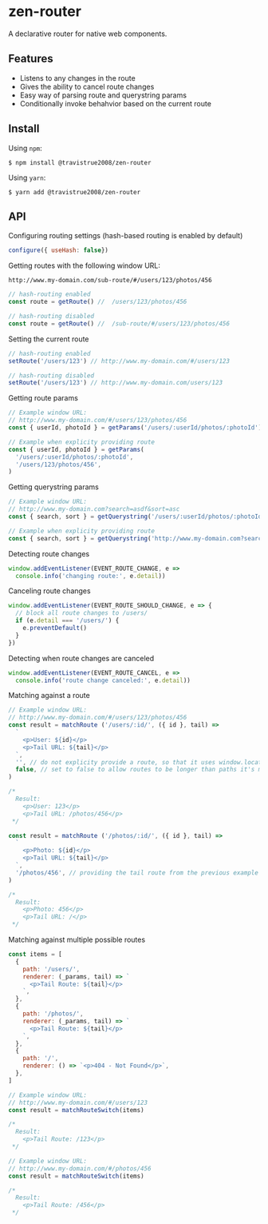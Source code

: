 # zen-router

A declarative router for native web components.

## Features

- Listens to any changes in the route
- Gives the ability to cancel route changes
- Easy way of parsing route and querystring params
- Conditionally invoke behahvior based on the current route

## Install

Using `npm`:
```
$ npm install @travistrue2008/zen-router
```

Using `yarn`:
```
$ yarn add @travistrue2008/zen-router
```

## API

Configuring routing settings (hash-based routing is enabled by default)
```js
configure({ useHash: false})
```

Getting routes with the following window URL:

`http://www.my-domain.com/sub-route/#/users/123/photos/456`
```js
// hash-routing enabled
const route = getRoute() //  /users/123/photos/456

// hash-routing disabled
const route = getRoute() //  /sub-route/#/users/123/photos/456
```

Setting the current route
```js
// hash-routing enabled
setRoute('/users/123') // http://www.my-domain.com/#/users/123

// hash-routing disabled
setRoute('/users/123') // http://www.my-domain.com/users/123
```

Getting route params
```js
// Example window URL:
// http://www.my-domain.com/#/users/123/photos/456
const { userId, photoId } = getParams('/users/:userId/photos/:photoId')
```

```js
// Example when explicity providing route
const { userId, photoId } = getParams(
  '/users/:userId/photos/:photoId',
  '/users/123/photos/456',
)
```

Getting querystring params
```js
// Example window URL:
// http://www.my-domain.com?search=asdf&sort=asc
const { search, sort } = getQuerystring('/users/:userId/photos/:photoId')
```

```js
// Example when explicity providing route
const { search, sort } = getQuerystring('http://www.my-domain.com?search=asdf&sort=asc')
```

Detecting route changes
```js
window.addEventListener(EVENT_ROUTE_CHANGE, e =>
  console.info('changing route:', e.detail))
```

Canceling route changes
```js
window.addEventListener(EVENT_ROUTE_SHOULD_CHANGE, e => {
  // block all route changes to /users/
  if (e.detail === '/users/') {
    e.preventDefault()
  }
})
```

Detecting when route changes are canceled
```js
window.addEventListener(EVENT_ROUTE_CANCEL, e =>
  console.info('route change canceled:', e.detail))
```

Matching against a route
```js
// Example window URL:
// http://www.my-domain.com/#/users/123/photos/456
const result = matchRoute ('/users/:id/', ({ id }, tail) =>
  `
    <p>User: ${id}</p>
    <p>Tail URL: ${tail}</p>
  `,
  '', // do not explicity provide a route, so that it uses window.location
  false, // set to false to allow routes to be longer than paths it's matched against
)

/*
  Result:
    <p>User: 123</p>
    <p>Tail URL: /photos/456</p>
 */
```

```js
const result = matchRoute ('/photos/:id/', ({ id }, tail) =>
  `
    <p>Photo: ${id}</p>
    <p>Tail URL: ${tail}</p>
  `,
  '/photos/456', // providing the tail route from the previous example
)

/*
  Result:
    <p>Photo: 456</p>
    <p>Tail URL: /</p>
 */
```

Matching against multiple possible routes
```js
const items = [
  {
    path: '/users/',
    renderer: (_params, tail) => `
      <p>Tail Route: ${tail}</p>
    `,
  },
  {
    path: '/photos/',
    renderer: (_params, tail) => `
      <p>Tail Route: ${tail}</p>
    `,
  },
  {
    path: '/',
    renderer: () => `<p>404 - Not Found</p>`,
  },
]
```

```js
// Example window URL:
// http://www.my-domain.com/#/users/123
const result = matchRouteSwitch(items)

/*
  Result:
    <p>Tail Route: /123</p>
 */
```

```js
// Example window URL:
// http://www.my-domain.com/#/photos/456
const result = matchRouteSwitch(items)

/*
  Result:
    <p>Tail Route: /456</p>
 */
```

